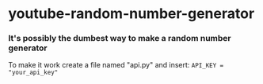 # youtube-random-number-generator

### It's possibly the dumbest way to make a random number generator

To make it work create a file named "api.py" and insert: `API_KEY = "your_api_key"`
